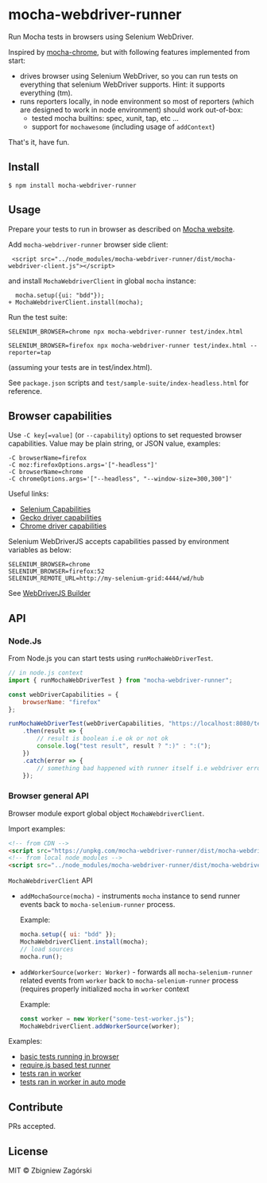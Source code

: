 # mocha-webdriver-runner

Run Mocha tests in browsers using Selenium WebDriver.

Inspired by [mocha-chrome](https://www.npmjs.com/package/mocha-chrome), but with following
features implemented from start:

-   drives browser using Selenium WebDriver, so you can run tests on everything that selenium WebDriver supports. Hint: it supports everything (tm).
-   runs reporters locally, in node environment so most of reporters (which are designed to work in node environment) should work out-of-box:
    -   tested mocha builtins: spec, xunit, tap, etc ...
    -   support for `mochawesome` (including usage of `addContext`)

That's it, have fun.

## Install

```
$ npm install mocha-webdriver-runner
```

## Usage

Prepare your tests to run in browser as described on [Mocha website](https://mochajs.org/#running-mocha-in-the-browser).

Add `mocha-webdriver-runner` browser side client:

     <script src="../node_modules/mocha-webdriver-runner/dist/mocha-webdriver-client.js"></script>

and install `MochaWebdriverClient` in global `mocha` instance:

      mocha.setup({ui: "bdd"});
    + MochaWebdriverClient.install(mocha);

Run the test suite:

    SELENIUM_BROWSER=chrome npx mocha-webdriver-runner test/index.html

    SELENIUM_BROWSER=firefox npx mocha-webdriver-runner test/index.html --reporter=tap

(assuming your tests are in test/index.html).

See `package.json` scripts and `test/sample-suite/index-headless.html` for reference.

## Browser capabilities

Use `-C key[=value]` (or `--capability`) options to set requested browser capabilities.
Value may be plain string, or JSON value, examples:

```
-C browserName=firefox
-C moz:firefoxOptions.args='["-headless"]'
-C browserName=chrome
-C chromeOptions.args='["--headless", "--window-size=300,300"]'
```

Useful links:

-   [Selenium Capabilities](https://github.com/SeleniumHQ/selenium/wiki/DesiredCapabilities)
-   [Gecko driver capabilities](https://firefox-source-docs.mozilla.org/testing/geckodriver/geckodriver/Capabilities.html)
-   [Chrome driver capabilities](https://sites.google.com/a/chromium.org/chromedriver/capabilities)

Selenium WebDriverJS accepts capabilities passed by environment variables as below:

```
SELENIUM_BROWSER=chrome
SELENIUM_BROWSER=firefox:52
SELENIUM_REMOTE_URL=http://my-selenium-grid:4444/wd/hub
```

See [WebDriverJS Builder](https://seleniumhq.github.io/selenium/docs/api/javascript/module/selenium-webdriver/index_exports_Builder.html)

## API

### Node.Js

From Node.js you can start tests using `runMochaWebDriverTest`.

```javascript
// in node.js context
import { runMochaWebDriverTest } from "mocha-webdriver-runner";

const webDriverCapabilities = {
    browserName: "firefox"
};

runMochaWebDriverTest(webDriverCapabilities, "https://localhost:8080/test/index.html")
    .then(result => {
        // result is boolean i.e ok or not ok
        console.log("test result", result ? ":)" : ":(");
    })
    .catch(error => {
        // something bad happened with runner itself i.e webdriver error or something
    });
```

### Browser general API

Browser module export global object `MochaWebdriverClient`.

Import examples:

```html
<!-- from CDN -->
<script src="https://unpkg.com/mocha-webdriver-runner/dist/mocha-webdriver-client.js"></script>
<!-- from local node_modules -->
<script src="../node_modules/mocha-webdriver-runner/dist/mocha-webdriver-client.js"></script>
```

`MochaWebdriverClient` API

-   `addMochaSource(mocha)` - instruments `mocha` instance to send runner events back to
    `mocha-selenium-runner` process.

    Example:

    ```javascript
    mocha.setup({ ui: "bdd" });
    MochaWebdriverClient.install(mocha);
    // load sources
    mocha.run();
    ```

-   `addWorkerSource(worker: Worker)` - forwards all `mocha-selenium-runner` related events from
    `worker` back to `mocha-selenium-runner` process (requires properly initialized `mocha` in
    `worker` context

    Example:

    ```javascript
    const worker = new Worker("some-test-worker.js");
    MochaWebdriverClient.addWorkerSource(worker);
    ```

Examples:

-   [basic tests running in browser](test/sample-suite/index-headless.html)
-   [require.js based test runner](test/sample-suite/requirejs.html)
-   [tests ran in worker](test/sample-suite/worker-test.html)
-   [tests ran in worker in auto mode](test/sample-suite/worker-test-auto.html)

## Contribute

PRs accepted.

## License

MIT © Zbigniew Zagórski
